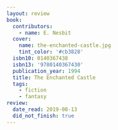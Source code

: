 ```yaml
---
layout: review
book:
  contributors:
    - name: E. Nesbit
  cover:
    name: the-enchanted-castle.jpg
    tint_color: '#cb3828'
  isbn10: 0140367438
  isbn13: '9780140367430'
  publication_year: 1994
  title: The Enchanted Castle
  tags:
    - fiction
    - fantasy
review:
  date_read: 2019-08-13
  did_not_finish: true
---
```

